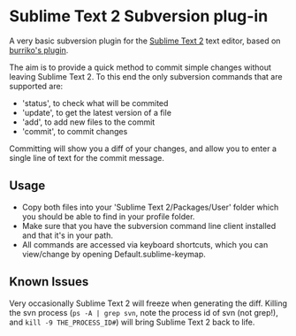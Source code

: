 Sublime Text 2 Subversion plug-in
=================================

A very basic subversion plugin for the [Sublime Text 2](http://www.sublimetext.com/2) text editor, based on [burriko's plugin](https://github.com/burriko/sublime-subversion).

The aim is to provide a quick method to commit simple changes without leaving Sublime Text 2.  To this end the only subversion commands that are supported are:

* 'status', to check what will be commited
* 'update', to get the latest version of a file
* 'add', to add new files to the commit
* 'commit', to commit changes

Committing will show you a diff of your changes, and allow you to enter a single line of text for the commit message.


Usage
-----

 * Copy both files into your 'Sublime Text 2/Packages/User' folder which you should be able to find in your profile folder.
 * Make sure that you have the subversion command line client installed and that it's in your path.
 * All commands are accessed via keyboard shortcuts, which you can view/change by opening Default.sublime-keymap.


Known Issues
------------

Very occasionally Sublime Text 2 will freeze when generating the diff.  Killing the svn process (`ps -A | grep svn`, note the process id of svn (not grep!), and `kill -9 THE_PROCESS_ID#`) will bring Sublime Text 2 back to life.
